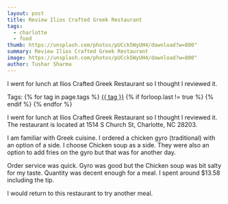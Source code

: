 ```yaml
---
layout: post
title: Review Ilios Crafted Greek Restaurant
tags:
  - charlotte
  - food
thumb: https://unsplash.com/photos/pUCck5WyUH4/download?w=800"
summary: Review Ilios Crafted Greek Restaurant
image: https://unsplash.com/photos/pUCck5WyUH4/download?w=800"
author: Tushar Sharma
---
```


I went for lunch at Ilios Crafted Greek Restaurant so I thought I reviewed it.<!-- truncate_here -->
<p>Tags: {% for tag in page.tags %} <a class="mytag" href="/tag/{{ tag }}" title="View posts tagged with &quot;{{ tag }}&quot;">{{ tag }}</a>  {% if forloop.last != true %} {% endif %} {% endfor %}</p>
 
I went for lunch at Ilios Crafted Greek Restaurant so I thought I reviewed it. The restaurant is located at 1514 S Church St, Charlotte, NC 28203.

I am familiar with Greek cuisine. I ordered a chicken gyro (traditional) with an option of a side. I choose Chicken soup as a side. They were also an option to add fries on the gyro but that was for another day.

Order service was quick. Gyro was good but the Chicken soup was bit salty for my taste. Quantity was decent enough for a meal. I spent around $13.58 including the tip.

I would return to this restaurant to try another meal.